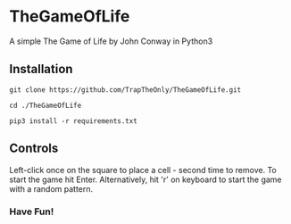 # TheGameOfLife
A simple The Game of Life by John Conway in Python3
## Installation
```console
git clone https://github.com/TrapTheOnly/TheGameOfLife.git
```
```console
cd ./TheGameOfLife
```
```console
pip3 install -r requirements.txt
```
## Controls
Left-click once on the square to place a cell - second time to remove. To start the game hit Enter.
Alternatively, hit 'r' on keyboard to start the game with a random pattern.

### Have Fun!
